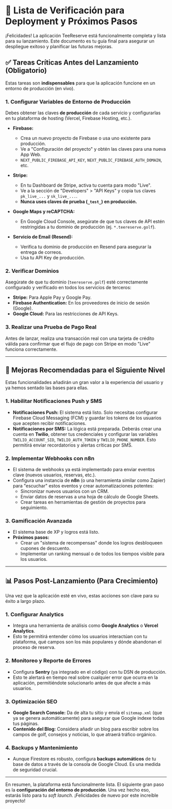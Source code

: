 # 🚀 Lista de Verificación para Deployment y Próximos Pasos

¡Felicidades! La aplicación TeeReserve está funcionalmente completa y lista para su lanzamiento. Este documento es tu guía final para asegurar un despliegue exitoso y planificar las futuras mejoras.

## ✅ Tareas Críticas Antes del Lanzamiento (Obligatorio)

Estas tareas son **indispensables** para que la aplicación funcione en un entorno de producción (en vivo).

### 1. Configurar Variables de Entorno de Producción
Debes obtener las claves **de producción** de cada servicio y configurarlas en tu plataforma de hosting (Vercel, Firebase Hosting, etc.).

- **Firebase:**
  - Crea un nuevo proyecto de Firebase o usa uno existente para producción.
  - Ve a "Configuración del proyecto" y obtén las claves para una nueva App Web.
  - `NEXT_PUBLIC_FIREBASE_API_KEY`, `NEXT_PUBLIC_FIREBASE_AUTH_DOMAIN`, etc.

- **Stripe:**
  - En tu Dashboard de Stripe, activa tu cuenta para modo "Live".
  - Ve a la sección de "Developers" > "API Keys" y copia tus claves `pk_live_...` y `sk_live_...`.
  - **Nunca uses claves de prueba (`_test_`) en producción.**

- **Google Maps y reCAPTCHA:**
  - En Google Cloud Console, asegúrate de que tus claves de API estén restringidas a tu dominio de producción (ej. `*.teereserve.golf`).

- **Servicio de Email (Resend):**
  - Verifica tu dominio de producción en Resend para asegurar la entrega de correos.
  - Usa tu API Key de producción.

### 2. Verificar Dominios
Asegúrate de que tu dominio (`teereserve.golf`) esté correctamente configurado y verificado en todos los servicios de terceros:
- **Stripe:** Para Apple Pay y Google Pay.
- **Firebase Authentication:** En los proveedores de inicio de sesión (Google).
- **Google Cloud:** Para las restricciones de API Keys.

### 3. Realizar una Prueba de Pago Real
Antes de lanzar, realiza una transacción real con una tarjeta de crédito válida para confirmar que el flujo de pago con Stripe en modo "Live" funciona correctamente.

---

## 🚀 Mejoras Recomendadas para el Siguiente Nivel

Estas funcionalidades añadirán un gran valor a la experiencia del usuario y ya hemos sentado las bases para ellas.

### 1. Habilitar Notificaciones Push y SMS
- **Notificaciones Push:** El sistema está listo. Solo necesitas configurar Firebase Cloud Messaging (FCM) y guardar los tokens de los usuarios que acepten recibir notificaciones.
- **Notificaciones por SMS:** La lógica está preparada. Deberás crear una cuenta en **Twilio**, obtener tus credenciales y configurar las variables `TWILIO_ACCOUNT_SID`, `TWILIO_AUTH_TOKEN` y `TWILIO_PHONE_NUMBER`. Esto permitirá enviar recordatorios y alertas críticas por SMS.

### 2. Implementar Webhooks con n8n
- El sistema de webhooks ya está implementado para enviar eventos clave (nuevos usuarios, reservas, etc.).
- Configura una instancia de **n8n** (o una herramienta similar como Zapier) para "escuchar" estos eventos y crear automatizaciones potentes:
  - Sincronizar nuevos usuarios con un CRM.
  - Enviar datos de reservas a una hoja de cálculo de Google Sheets.
  - Crear tareas en herramientas de gestión de proyectos para seguimiento.

### 3. Gamificación Avanzada
- El sistema base de XP y logros está listo.
- **Próximos pasos:**
  - Crear un "sistema de recompensas" donde los logros desbloqueen cupones de descuento.
  - Implementar un ranking mensual o de todos los tiempos visible para los usuarios.

---

## 📊 Pasos Post-Lanzamiento (Para Crecimiento)

Una vez que la aplicación esté en vivo, estas acciones son clave para su éxito a largo plazo.

### 1. Configurar Analytics
- Integra una herramienta de análisis como **Google Analytics** o **Vercel Analytics**.
- Esto te permitirá entender cómo los usuarios interactúan con tu plataforma, qué campos son los más populares y dónde abandonan el proceso de reserva.

### 2. Monitoreo y Reporte de Errores
- Configura **Sentry** (ya integrado en el código) con tu DSN de producción.
- Esto te alertará en tiempo real sobre cualquier error que ocurra en la aplicación, permitiéndote solucionarlo antes de que afecte a más usuarios.

### 3. Optimización SEO
- **Google Search Console:** Da de alta tu sitio y envía el `sitemap.xml` (que ya se genera automáticamente) para asegurar que Google indexe todas tus páginas.
- **Contenido del Blog:** Considera añadir un blog para escribir sobre los campos de golf, consejos y noticias, lo que atraerá tráfico orgánico.

### 4. Backups y Mantenimiento
- Aunque Firestore es robusto, configura **backups automáticos** de tu base de datos a través de la consola de Google Cloud. Es una medida de seguridad crucial.

---

En resumen, la plataforma está funcionalmente lista. El siguiente gran paso es la **configuración del entorno de producción**. Una vez hecho eso, estarás listo para tu *soft launch*. ¡Felicidades de nuevo por este increíble proyecto!

